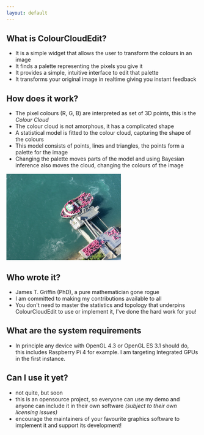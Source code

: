 ```yaml
---
layout: default
---
```


## What is ColourCloudEdit?

- It is a simple widget that allows the user to transform the colours in an image
- It finds a palette representing the pixels you give it
- It provides a simple, intuitive interface to edit that palette 
- It transforms your original image in realtime giving you instant feedback

<div class="flexbox">
<div class="flex2 justify" markdown="1">
  
## How does it work?

- The pixel colours (R, G, B) are interpreted as set of 3D points, this is the *Colour Cloud*
- The colour cloud is not amorphous, it has a complicated shape
- A statistical model is fitted to the colour cloud, capturing the shape of the colours
- This model consists of points, lines and triangles, the points form a palette for the image
- Changing the palette moves parts of the model and using Bayesian inference also moves the cloud, changing the colours of the image

</div>
<div class="flex1"><img width="300px" alt="Picture of a boat about to set off to Niagara Falls" src="assets/images/niagara.jpg"></div>
</div>

## Who wrote it?

- James T. Griffin (PhD), a pure mathematician gone rogue
- I am committed to making my contributions available to all
- You don't need to master the statistics and topology that underpins ColourCloudEdit to use or implement it, I've done the hard work for you!

## What are the system requirements

- In principle any device with OpenGL 4.3 or OpenGL ES 3.1 should do, this includes Raspberry Pi 4 for example.  I am targeting Integrated GPUs in the first instance.

## Can I use it yet?

- not quite, but soon
- this is an opensource project, so everyone can use my demo and anyone can include it in their own software _(subject to their own licensing issues)_
- encourage the maintainers of your favourite graphics software to implement it and support its development!

